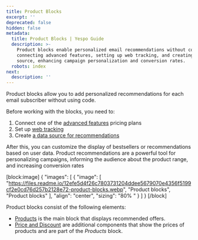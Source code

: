 ```yaml
---
title: Product Blocks
excerpt: ''
deprecated: false
hidden: false
metadata:
  title: Product Blocks | Yespo Guide
  description: >-
    Product blocks enable personalized email recommendations without coding by
    connecting advanced features, setting up web tracking, and creating a data
    source, enhancing campaign personalization and conversion rates.
  robots: index
next:
  description: ''
---
```

Product blocks allow you to add personalized recommendations for each email subscriber without using code.

Before working with the blocks, you need to:

1. Connect one of the [advanced features](https://yespo.io/segmentation-price) pricing plans
2. Set up [web tracking](https://docs.yespo.io/docs/web-tracking-overview)
3. Create [a data source for recommendations](https://docs.yespo.io/docs/create-data-source-recommendations)

After this, you can customize the display of bestsellers or recommendations based on user data. Product recommendations are a powerful tool for personalizing campaigns, informing the audience about the product range, and increasing conversion rates

[block:image]
{
  "images": [
    {
      "image": [
        "https://files.readme.io/12efe5d4f26c7803731204ddee5679070e4356f5199cf2e0cd76d257b2128e72-product-blocks.webp",
        "Product blocks",
        "Product blocks"
      ],
      "align": "center",
      "sizing": "80% "
    }
  ]
}
[/block]


Product blocks consist of the following elements:

- [Products](https://docs.yespo.io/docs/using-the-products-block) is the main block that displays recommended offers.
- [Price and Discount](https://docs.yespo.io/docs/using-the-price-block) are additional components that show the prices of products and are part of the _Products_ block.